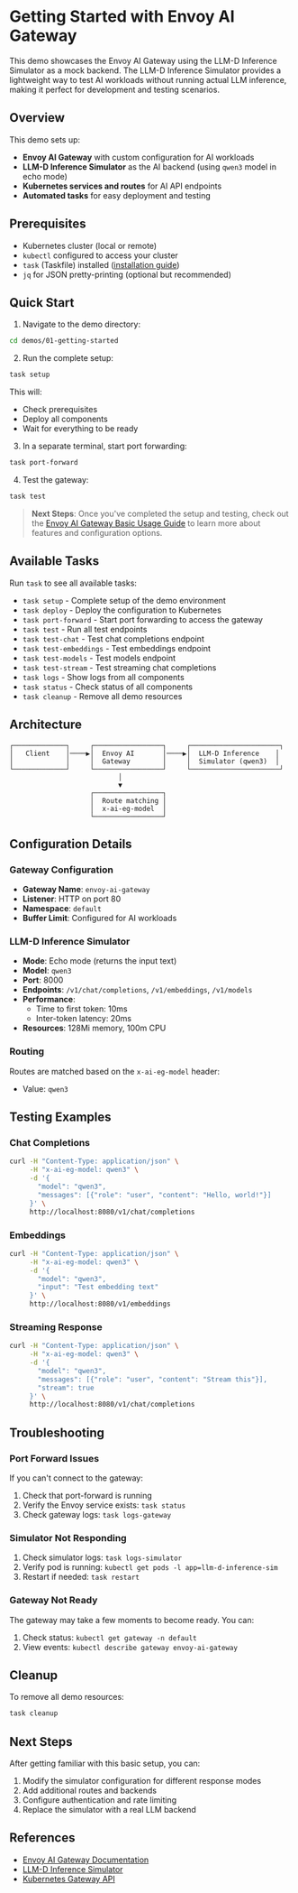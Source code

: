 # Getting Started with Envoy AI Gateway

This demo showcases the Envoy AI Gateway using the LLM-D Inference Simulator as a mock backend. The LLM-D Inference Simulator provides a lightweight way to test AI workloads without running actual LLM inference, making it perfect for development and testing scenarios.

## Overview

This demo sets up:
- **Envoy AI Gateway** with custom configuration for AI workloads
- **LLM-D Inference Simulator** as the AI backend (using `qwen3` model in echo mode)
- **Kubernetes services and routes** for AI API endpoints
- **Automated tasks** for easy deployment and testing

## Prerequisites

- Kubernetes cluster (local or remote)
- `kubectl` configured to access your cluster
- `task` (Taskfile) installed ([installation guide](https://taskfile.dev/installation/))
- `jq` for JSON pretty-printing (optional but recommended)

## Quick Start

1. Navigate to the demo directory:
```bash
cd demos/01-getting-started
```

2. Run the complete setup:
```bash
task setup
```

This will:
- Check prerequisites
- Deploy all components
- Wait for everything to be ready

3. In a separate terminal, start port forwarding:
```bash
task port-forward
```

4. Test the gateway:
```bash
task test
```

> **Next Steps**: Once you've completed the setup and testing, check out the [Envoy AI Gateway Basic Usage Guide](https://aigateway.envoyproxy.io/docs/getting-started/basic-usage) to learn more about features and configuration options.

## Available Tasks

Run `task` to see all available tasks:

- `task setup` - Complete setup of the demo environment
- `task deploy` - Deploy the configuration to Kubernetes
- `task port-forward` - Start port forwarding to access the gateway
- `task test` - Run all test endpoints
- `task test-chat` - Test chat completions endpoint
- `task test-embeddings` - Test embeddings endpoint
- `task test-models` - Test models endpoint
- `task test-stream` - Test streaming chat completions
- `task logs` - Show logs from all components
- `task status` - Check status of all components
- `task cleanup` - Remove all demo resources

## Architecture

```
┌─────────────┐     ┌─────────────────┐     ┌──────────────────────┐
│   Client    │────▶│  Envoy AI       │────▶│  LLM-D Inference    │
│             │     │  Gateway        │     │  Simulator (qwen3)  │
└─────────────┘     └─────────────────┘     └──────────────────────┘
                           │
                           ▼
                    ┌─────────────────┐
                    │  Route matching │
                    │  x-ai-eg-model  │
                    └─────────────────┘
```

## Configuration Details

### Gateway Configuration
- **Gateway Name**: `envoy-ai-gateway`
- **Listener**: HTTP on port 80
- **Namespace**: `default`
- **Buffer Limit**: Configured for AI workloads

### LLM-D Inference Simulator
- **Mode**: Echo mode (returns the input text)
- **Model**: `qwen3`
- **Port**: 8000
- **Endpoints**: `/v1/chat/completions`, `/v1/embeddings`, `/v1/models`
- **Performance**: 
  - Time to first token: 10ms
  - Inter-token latency: 20ms
- **Resources**: 128Mi memory, 100m CPU

### Routing
Routes are matched based on the `x-ai-eg-model` header:
- Value: `qwen3`

## Testing Examples

### Chat Completions
```bash
curl -H "Content-Type: application/json" \
     -H "x-ai-eg-model: qwen3" \
     -d '{
       "model": "qwen3",
       "messages": [{"role": "user", "content": "Hello, world!"}]
     }' \
     http://localhost:8080/v1/chat/completions
```

### Embeddings
```bash
curl -H "Content-Type: application/json" \
     -H "x-ai-eg-model: qwen3" \
     -d '{
       "model": "qwen3",
       "input": "Test embedding text"
     }' \
     http://localhost:8080/v1/embeddings
```

### Streaming Response
```bash
curl -H "Content-Type: application/json" \
     -H "x-ai-eg-model: qwen3" \
     -d '{
       "model": "qwen3",
       "messages": [{"role": "user", "content": "Stream this"}],
       "stream": true
     }' \
     http://localhost:8080/v1/chat/completions
```

## Troubleshooting

### Port Forward Issues
If you can't connect to the gateway:
1. Check that port-forward is running
2. Verify the Envoy service exists: `task status`
3. Check gateway logs: `task logs-gateway`

### Simulator Not Responding
1. Check simulator logs: `task logs-simulator`
2. Verify pod is running: `kubectl get pods -l app=llm-d-inference-sim`
3. Restart if needed: `task restart`

### Gateway Not Ready
The gateway may take a few moments to become ready. You can:
1. Check status: `kubectl get gateway -n default`
2. View events: `kubectl describe gateway envoy-ai-gateway`

## Cleanup

To remove all demo resources:
```bash
task cleanup
```

## Next Steps

After getting familiar with this basic setup, you can:
1. Modify the simulator configuration for different response modes
2. Add additional routes and backends
3. Configure authentication and rate limiting
4. Replace the simulator with a real LLM backend

## References

- [Envoy AI Gateway Documentation](https://aigateway.envoyproxy.io/)
- [LLM-D Inference Simulator](https://llm-d.ai/docs/architecture/Components/inference-sim)
- [Kubernetes Gateway API](https://gateway-api.sigs.k8s.io/)
